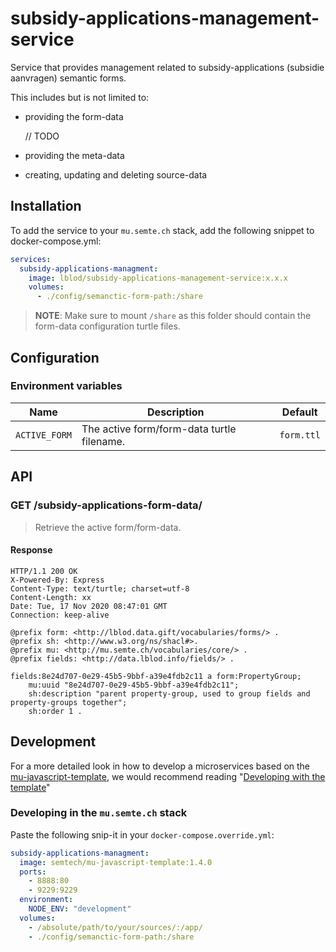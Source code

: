 # subsidy-applications-management-service

Service that provides management related to subsidy-applications (subsidie aanvragen) semantic forms.

This includes but is not limited to:
- providing the form-data


  // TODO
- providing the meta-data
- creating, updating and deleting source-data

## Installation

To add the service to your `mu.semte.ch` stack, add the following snippet to docker-compose.yml:

```yaml
services:
  subsidy-applications-managment:
    image: lblod/subsidy-applications-management-service:x.x.x
    volumes:
      - ./config/semanctic-form-path:/share
```
> **NOTE**: Make sure to mount `/share` as this folder should contain the form-data configuration turtle files.

## Configuration

### Environment variables

| Name                      | Description                                           | Default               |
|---------------------------|-------------------------------------------------------|-----------------------|
|       `ACTIVE_FORM`       |       The active form/form-data turtle filename.      |       `form.ttl`      |

## API

### GET /subsidy-applications-form-data/

> Retrieve the active form/form-data.

#### Response
````
HTTP/1.1 200 OK
X-Powered-By: Express
Content-Type: text/turtle; charset=utf-8
Content-Length: xx
Date: Tue, 17 Nov 2020 08:47:01 GMT
Connection: keep-alive

@prefix form: <http://lblod.data.gift/vocabularies/forms/> .
@prefix sh: <http://www.w3.org/ns/shacl#>.
@prefix mu: <http://mu.semte.ch/vocabularies/core/> .
@prefix fields: <http://data.lblod.info/fields/> .

fields:8e24d707-0e29-45b5-9bbf-a39e4fdb2c11 a form:PropertyGroup;
    mu:uuid "8e24d707-0e29-45b5-9bbf-a39e4fdb2c11";
    sh:description "parent property-group, used to group fields and property-groups together";
    sh:order 1 .
````

## Development

For a more detailed look in how to develop a microservices based on
the [mu-javascript-template](https://github.com/mu-semtech/mu-javascript-template), we would recommend
reading "[Developing with the template](https://github.com/mu-semtech/mu-javascript-template#developing-with-the-template)"

### Developing in the `mu.semte.ch` stack

Paste the following snip-it in your `docker-compose.override.yml`:

````yaml  
subsidy-applications-managment:
  image: semtech/mu-javascript-template:1.4.0
  ports:
    - 8888:80
    - 9229:9229
  environment:
    NODE_ENV: "development"
  volumes:
    - /absolute/path/to/your/sources/:/app/
    - ./config/semanctic-form-path:/share
````

